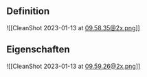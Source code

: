 ## Definition

![[CleanShot 2023-01-13 at 09.58.35@2x.png]]

## Eigenschaften

![[CleanShot 2023-01-13 at 09.59.26@2x.png]]
